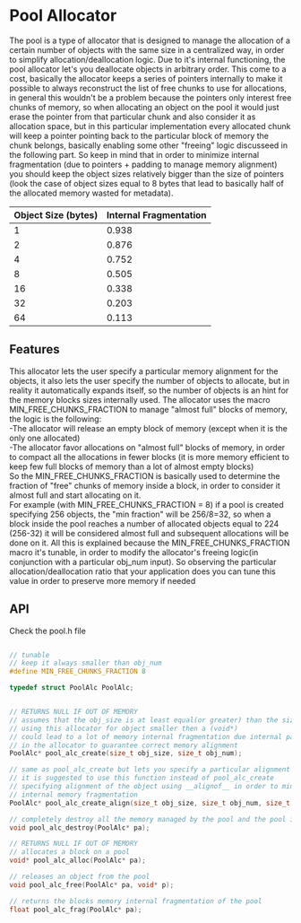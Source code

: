 # Pool Allocator

The pool is a type of allocator that is designed to manage the allocation of a certain number of
objects with the same size in a centralized way, in order to simplify allocation/deallocation logic.
Due to it's internal functioning, the pool allocator let's you deallocate objects in arbitrary order.
This come to a cost, basically the allocator keeps a series of pointers internally to make it possible
to always reconstruct the list of free chunks to use for allocations, in general this wouldn't be a problem
because the pointers only interest free chunks of memory, so when allocating an object on the pool
it would just erase the pointer from that particular chunk and also consider it as allocation space, but in this
particular implementation every allocated chunk will keep a pointer pointing back to the particular block of memory
the chunk belongs, basically enabling some other "freeing" logic discusseed in the following part.
So keep in mind that in order to minimize internal fragmentation (due to pointers + padding to manage memory alignment)
you should keep the object sizes relatively bigger than the size of pointers (look the case of object sizes equal to 8 bytes
that lead to basically half of the allocated memory wasted for metadata).


| Object Size (bytes) | Internal Fragmentation |
|---------------------|------------------------|
| 1                   | 0.938                  |
| 2                   | 0.876                  |
| 4                   | 0.752                  |
| 8                   | 0.505                  |
| 16                  | 0.338                  |
| 32                  | 0.203                  |
| 64                  | 0.113                  |

## Features

This allocator lets the user specify a particular memory alignment for the objects, it also lets the user specify the number of objects to allocate, but in reality it automatically expands itself, so the number of objects is an hint for the memory blocks sizes internally used. The allocator uses the macro MIN_FREE_CHUNKS_FRACTION to manage "almost full" blocks of memory, the logic is the following: <br>
-The allocator will release an empty block of memory (except when it is the only one allocated)<br>
-The allocator favor allocations on "almost full" blocks of memory, in order to compact all the allocations in fewer blocks
(it is more memory efficient to keep few full blocks of memory than a lot of almost empty blocks)<br>
So the MIN_FREE_CHUNKS_FRACTION is basically used to determine the fraction of "free" chunks of memory inside a block, in order to consider it almost full and start allocating on it.<br>
For example (with MIN_FREE_CHUNKS_FRACTION = 8) if a pool is created specifying 256 objects, the "min fraction" will be 256/8=32,
so when a block inside the pool reaches a number of allocated objects equal to 224 (256-32) it will be considered almost full and subsequent allocations will be done on it.
All this is explained because the MIN_FREE_CHUNKS_FRACTION macro it's tunable, in order to modify the allocator's freeing logic(in conjunction with a particular obj_num input). So observing the particular allocation/deallocation ratio that your application does you can tune this value in order to preserve more memory if needed

## API
Check the pool.h file

```c

// tunable
// keep it always smaller than obj_num
#define MIN_FREE_CHUNKS_FRACTION 8

typedef struct PoolAlc PoolAlc;


// RETURNS NULL IF OUT OF MEMORY
// assumes that the obj_size is at least equal(or greater) than the size of (void*)
// using this allocator for object smaller then a (void*) 
// could lead to a lot of memory internal fragmentation due internal padding added
// in the allocator to guarantee correct memory alignment
PoolAlc* pool_alc_create(size_t obj_size, size_t obj_num);

// same as pool_alc_create but lets you specify a particular alignment size
// it is suggested to use this function instead of pool_alc_create
// specifying alignment of the object using __alignof__ in order to minimize
// internal memory fragmentation
PoolAlc* pool_alc_create_align(size_t obj_size, size_t obj_num, size_t align);

// completely destroy all the memory managed by the pool and the pool itself
void pool_alc_destroy(PoolAlc* pa);

// RETURNS NULL IF OUT OF MEMORY
// allocates a block on a pool
void* pool_alc_alloc(PoolAlc* pa);

// releases an object from the pool
void pool_alc_free(PoolAlc* pa, void* p);

// returns the blocks memory internal fragmentation of the pool
float pool_alc_frag(PoolAlc* pa);

```
